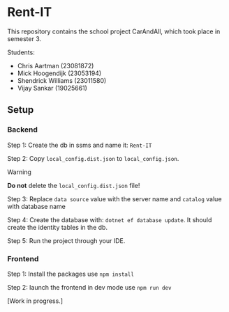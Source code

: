 # Rent-IT
This repository contains the school project CarAndAll, which took place in semester 3.

Students:
- Chris Aartman (23081872)
- Mick Hoogendijk (23053194)
- Shendrick Williams (23011580)
- Vijay Sankar (19025661)

## Setup

### Backend

Step 1: Create the db in ssms and name it: `Rent-IT` 

Step 2: Copy `local_config.dist.json` to `local_config.json`.

> [!WARNING]
> **Do not** delete the `local_config.dist.json` file!

Step 3: Replace `data source` value with the server name and `catalog` value with database name

Step 4: Create the database with: `dotnet ef database update`. It should create the identity tables in the db.

Step 5: Run the project through your IDE.

### Frontend

Step 1: Install the packages use `npm install`

Step 2: Iaunch the frontend in dev mode use `npm run dev`

[Work in progress.]
